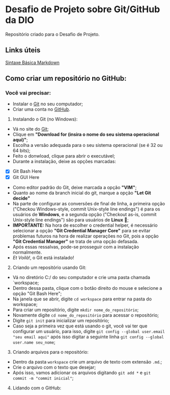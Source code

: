 # Desafio de Projeto sobre Git/GitHub da DIO
Repositório criado para o Desafio de Projeto.

## Links úteis
[Sintaxe Básica Markdown](https://www.markdownguide.org/)

## Como criar um repositório no GitHub:

### Você vai precisar:

 - Instalar o [Git](https://git-scm.com/) no seu computador;
 - Criar uma conta no [GitHub](https://github.com/).

1. Instalando o Git (no Windows):

 - Vá no site do [Git](https://git-scm.com/);
 - Clique em **"Download for (insira o nome do seu sistema operacional aqui)"**;
 - Escolha a versão adequada para o seu sistema operacional (se é 32 ou 64 bits);
 - Feito o donwload, clique para abrir o executável;
 - Durante a instalação, deixe as opções marcadas:
 - [x] Git Bash Here
 - [x] Git GUI Here
 - Como editor padrão do Git, deixe marcada a opção **"VIM"**;
 - Quanto ao nome da branch inicial do git, marque a opção **"Let Git decide"**
 - Na parte de configurar as conversões de final de linha, a primeira opção ("Checkou Windows-style, commit Unix-style line endings") é para os usuários de **Windows**, e a segunda opção ("Checkout as-is, commit Unix-style line endings") são para usuários de **Linux** 🐧;
 - **IMPORTANTE:** Na hora de escolher o credential helper, é necessário selecionar a opção **"Git Credential Manager Core"** para se evitar problemas futuros na hora de realizar operações no Git, pois a opção **"Git Credential Manager"** se trata de uma opção defasada.
 - Após essas ressalvas, pode-se prosseguir com a instalação normalmente.
 - *Et Voilà!*, o Git está instalado!

2. Criando um repositório usando Git:
 
 - Vá no diretório C:/ do seu computador e crie uma pasta chamada `workspace;
 - Dentro dessa pasta, clique com o botão direito do mouse e selecione a opção "Git Bash Here";
 - Na janela que se abrir, digite `cd workspace` para entrar na pasta do workspace;
 - Para criar um repositório, digite `mkdir nome_do_repositório`;
 - Novamente digite `cd nome_do_repositório` para acessar o repositório;
 - Digite `git init` para inicializar um repositório;
 - Caso seja a primeira vez que está usando o git, você vai ter que configurar um usuário, para isso, digite `git config --global user.email "seu email aqui"` após isso digitar a seguinte linha `git config --global user.name seu_nome`;

3. Criando arquivos para o repositório:
 - Dentro da pasta `workspace` crie um arquivo de texto com extensão `.md`.;
 - Crie o arquivo com o texto que desejar;
 - Após isso, vamos adicionar os arquivos digitando `git add *` e `git commit -m "commit inicial"`;

4. Lidando com o GitHub:


